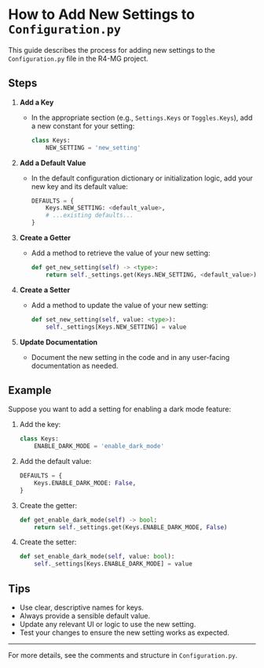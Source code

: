 # How to Add New Settings to `Configuration.py`

This guide describes the process for adding new settings to the `Configuration.py` file in the R4-MG project.

## Steps

1. **Add a Key**
   - In the appropriate section (e.g., `Settings.Keys` or `Toggles.Keys`), add a new constant for your setting:
     ```python
     class Keys:
         NEW_SETTING = 'new_setting'
     ```

2. **Add a Default Value**
   - In the default configuration dictionary or initialization logic, add your new key and its default value:
     ```python
     DEFAULTS = {
         Keys.NEW_SETTING: <default_value>,
         # ...existing defaults...
     }
     ```

3. **Create a Getter**
   - Add a method to retrieve the value of your new setting:
     ```python
     def get_new_setting(self) -> <type>:
         return self._settings.get(Keys.NEW_SETTING, <default_value>)
     ```

4. **Create a Setter**
   - Add a method to update the value of your new setting:
     ```python
     def set_new_setting(self, value: <type>):
         self._settings[Keys.NEW_SETTING] = value
     ```

5. **Update Documentation**
   - Document the new setting in the code and in any user-facing documentation as needed.

## Example

Suppose you want to add a setting for enabling a dark mode feature:

1. Add the key:
   ```python
   class Keys:
       ENABLE_DARK_MODE = 'enable_dark_mode'
   ```
2. Add the default value:
   ```python
   DEFAULTS = {
       Keys.ENABLE_DARK_MODE: False,
   }
   ```
3. Create the getter:
   ```python
   def get_enable_dark_mode(self) -> bool:
       return self._settings.get(Keys.ENABLE_DARK_MODE, False)
   ```
4. Create the setter:
   ```python
   def set_enable_dark_mode(self, value: bool):
       self._settings[Keys.ENABLE_DARK_MODE] = value
   ```

## Tips
- Use clear, descriptive names for keys.
- Always provide a sensible default value.
- Update any relevant UI or logic to use the new setting.
- Test your changes to ensure the new setting works as expected.

---

For more details, see the comments and structure in `Configuration.py`.
